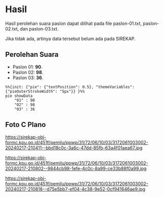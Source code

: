 # Hasil

Hasil perolehan suara paslon dapat dilihat pada file paslon-01.txt, paslon-02.txt, dan paslon-03.txt.

Jika tidak ada, artinya data tersebut belum ada pada SIREKAP.

## Perolehan Suara

 * Paslon 01: **90**.
 * Paslon 02: **98**.
 * Paslon 03: **36**.

```mermaid
%%{init: {"pie": {"textPosition": 0.5}, "themeVariables": {"pieOuterStrokeWidth": "5px"}} }%%
pie showData
    "01" : 90
    "02" : 98
    "03" : 36
```
## Foto C Plano

https://sirekap-obj-formc.kpu.go.id/451f/pemilu/ppwp/31/72/06/10/03/3172061003002-20240217-210411--bbd18c0c-3a6c-47dd-85fb-63a4f01aea67.jpg

https://sirekap-obj-formc.kpu.go.id/451f/pemilu/ppwp/31/72/06/10/03/3172061003002-20240217-210802--9844cb98-1efe-4c0c-8a99-ce33b88f0a99.jpg

https://sirekap-obj-formc.kpu.go.id/451f/pemilu/ppwp/31/72/06/10/03/3172061003002-20240217-210818--d75e5bb7-ef04-4c38-9e52-0cf941646ae9.jpg
